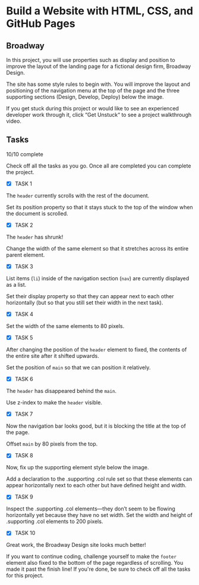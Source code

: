 # Build a Website with HTML, CSS, and GitHub Pages

## Broadway

In this project, you will use properties such as display and position to improve the layout of the landing page for a fictional design firm, Broadway Design.

The site has some style rules to begin with. You will improve the layout and positioning of the navigation menu at the top of the page and the three supporting sections (Design, Develop, Deploy) below the image.

If you get stuck during this project or would like to see an experienced developer work through it, click “Get Unstuck“ to see a project walkthrough video.

## Tasks

10/10 complete

Check off all the tasks as you go. Once all are completed you can complete the project.

- [x] TASK 1

The <code>header</code> currently scrolls with the rest of the document.

Set its position property so that it stays stuck to the top of the window when the document is scrolled.

- [x] TASK 2

The <code>header</code> has shrunk!

Change the width of the same element so that it stretches across its entire parent element.

- [x] TASK 3

List items (<code>li</code>) inside of the navigation section (<code>nav</code>) are currently displayed as a list.

Set their display property so that they can appear next to each other horizontally (but so that you still set their width in the next task).

- [x] TASK 4

Set the width of the same elements to 80 pixels.

- [x] TASK 5

After changing the position of the <code>header</code> element to fixed, the contents of the entire site after it shifted upwards.

Set the position of <code>main</code> so that we can position it relatively.

- [x] TASK 6

The <code>header</code> has disappeared behind the <code>main</code>.

Use z-index to make the <code>header</code> visible.

- [x] TASK 7

Now the navigation bar looks good, but it is blocking the title at the top of the page.

Offset <code>main</code> by 80 pixels from the top.

- [x] TASK 8

Now, fix up the supporting element style below the image.

Add a declaration to the .supporting .col rule set so that these elements can appear horizontally next to each other but have defined height and width.

- [x] TASK 9

Inspect the .supporting .col elements—they don’t seem to be flowing horizontally yet because they have no set width. Set the width and height of .supporting .col elements to 200 pixels.

- [x] TASK 10

Great work, the Broadway Design site looks much better!

If you want to continue coding, challenge yourself to make the <code>footer</code> element also fixed to the bottom of the page regardless of scrolling.
You made it past the finish line! If you're done, be sure to check off all the tasks for this project.